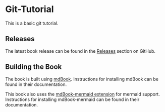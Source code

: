 # Git-Tutorial
This is a basic git tutorial.

## Releases
The latest book release can be found in the [Releases](https://github.com/djmaster458/git-tutorial/releases) section on GitHub.

## Building the Book
The book is built using [mdBook](https://rust-lang.github.io/mdBook/).
Instructions for installing mdBook can be found in their documentation.

This book also uses the [mdBook-mermaid extension](https://github.com/badboy/mdbook-mermaid/) for mermaid support.
Instructions for installing mdBook-mermaid can be found in their documentation.
